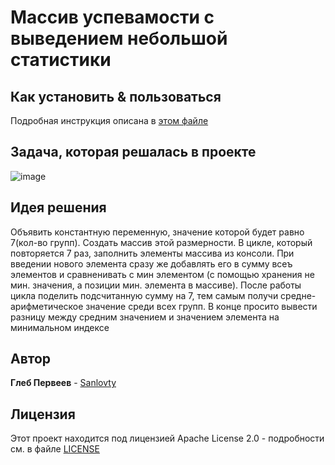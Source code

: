 # Массив успевамости с выведением небольшой статистики 

## Как установить & пользоваться
  Подробная инструкция описана в [этом файле](INSTALLATION.md)
  
## Задача, которая решалась в проекте
 ![image](https://user-images.githubusercontent.com/68380831/147147022-3b34dff2-0d45-49e6-a546-5a7d9378a844.png)
  
## Идея решения
  Объявить константную переменную, значение которой будет равно 7(кол-во групп). Создать массив этой размерности. В цикле, который повторяется 7 раз, заполнить элементы массива из консоли. При введении нового элемента сразу же добавлять его в сумму всеъ элементов и сравненивать с мин элементом (с помощью хранения не мин. значения, а позиции мин. элемента в массиве). После работы цикла поделить подсчитанную сумму на 7, тем самым получи средне-арифметическое значение среди всех групп. В конце просито вывести разницу между средним значением и значением элемента на минимальном индексе

## Автор
  **Глеб Первеев** - [Sanlovty](https://github.com/Sanlovty)

## Лицензия

Этот проект находится под лицензией Apache License 2.0 - подробности см. в файле [LICENSE](LICENSE)
